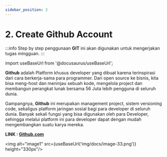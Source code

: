 ```yaml
---
sidebar_position: 2
---
```


# 2. Create Github Account

:::info
Step by step penggunaan **GIT** ini akan digunakan untuk mengerjakan tugas mingguan.
:::

import useBaseUrl from '@docusaurus/useBaseUrl';

**Github** adalah Platform khusus developer yang dibuat karena terinspirasi dari cara berkerja-sama para programmer. Dari open source ke bisnis, kita bisa meng-host dan meninjau sebuah kode, mengelola project dan membangun perangkat lunak bersama 56 Juta lebih pengguna di seluruh dunia.

Gampangnya, **Github** ini merupakan management project, sistem versioning code, sekaligus platform jaringan sosial bagi para developer di seluruh dunia. Banyak sekali fungsi yang bisa digunakan oleh para Developer, sehingga melalui platform ini para developer dapat dengan mudah mengembangkan suatu karya mereka.

**LINK : [Github.com](https://github.com/)**

   <img alt="image1" src={useBaseUrl('img/docs/image-33.png')} height="330px"/>
